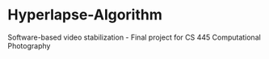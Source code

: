 # Hyperlapse-Algorithm
Software-based video stabilization - Final project for CS 445 Computational Photography
